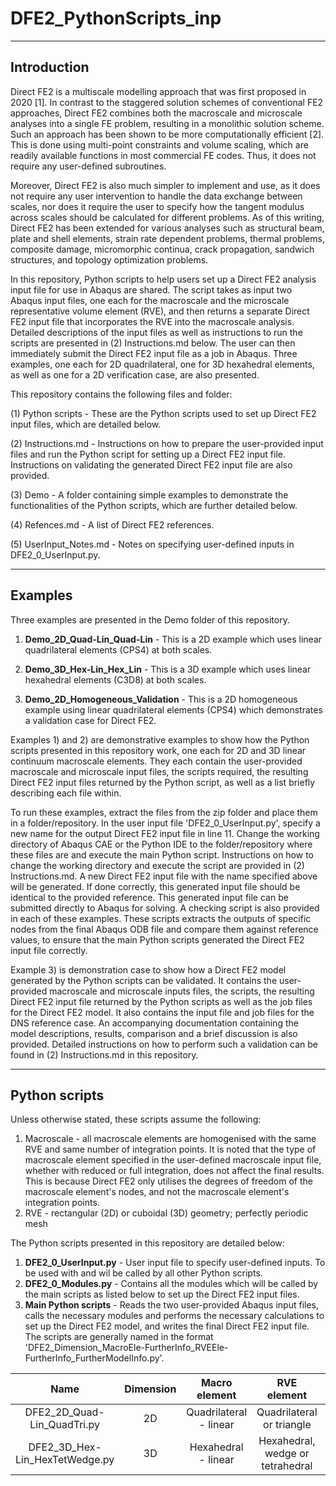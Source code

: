 # DFE2_PythonScripts_inp

-----
Introduction
-----

Direct FE2 is a multiscale modelling approach that was first proposed in 2020 [1]. In contrast to the staggered solution schemes of conventional FE2 approaches, Direct FE2 combines both the macroscale and microscale analyses into a single FE problem, resulting in a monolithic solution scheme. Such an approach has been shown to be more computationally efficient [2]. This is done using multi-point constraints and volume scaling, which are readily available functions in most commercial FE codes. Thus, it does not require any user-defined subroutines. 

Moreover, Direct FE2 is also much simpler to implement and use, as it does not require any user intervention to handle the data exchange between scales, nor does it require the user to specify how the tangent modulus across scales should be calculated for different problems. As of this writing, Direct FE2 has been extended for various analyses such as structural beam, plate and shell elements, strain rate dependent problems, thermal problems, composite damage, micromorphic continua, crack propagation, sandwich structures, and topology optimization problems. 

In this repository, Python scripts to help users set up a Direct FE2 analysis input file for use in Abaqus are shared. The script takes as input two Abaqus input files, one each for the macroscale and the microscale representative volume element (RVE), and then returns a separate Direct FE2 input file that incorporates the RVE into the macroscale analysis. Detailed descriptions of the input files as well as instructions to run the scripts are presented in (2) Instructions.md below. The user can then immediately submit the Direct FE2 input file as a job in Abaqus. Three examples, one each for 2D quadrilateral, one for 3D hexahedral elements, as well as one for a 2D verification case, are also presented.

This repository contains the following files and folder:

(1) Python scripts - These are the Python scripts used to set up Direct FE2 input files, which are detailed below.

(2) Instructions.md - Instructions on how to prepare the user-provided input files and run the Python script for setting up a Direct FE2 input file. Instructions on validating the generated Direct FE2 input file are also provided. 

(3) Demo - A folder containing simple examples to demonstrate the functionalities of the Python scripts, which are further detailed below. 

(4) Refences.md - A list of Direct FE2 references.

(5) UserInput_Notes.md - Notes on specifying user-defined inputs in DFE2_0_UserInput.py. 

-----
Examples
-----
Three examples are presented in the Demo folder of this repository.

1) **Demo_2D_Quad-Lin_Quad-Lin** - This is a 2D example which uses linear quadrilateral elements (CPS4) at both scales. 
   
2) **Demo_3D_Hex-Lin_Hex_Lin** - This is a 3D example which uses linear hexahedral elements (C3D8) at both scales. 

3) **Demo_2D_Homogeneous_Validation** - This is a 2D homogeneous example using linear quadrilateral elements (CPS4) which demonstrates a validation case for Direct FE2. 

Examples 1) and 2) are demonstrative examples to show how the Python scripts presented in this repository work, one each for 2D and 3D linear continuum macroscale elements. They each contain the user-provided macroscale and microscale input files, the scripts required, the resulting Direct FE2 input files returned by the Python script, as well as a list briefly describing each file within. 

To run these examples, extract the files from the zip folder and place them in a folder/repository. In the user input file 'DFE2_0_UserInput.py', specify a new name for the output Direct FE2 input file in line 11. Change the working directory of Abaqus CAE or the Python IDE to the folder/repository where these files are and execute the main Python script. Instructions on how to change the working directory and execute the script are provided in (2) Instructions.md. A new Direct FE2 input file with the name specified above will be generated. If done correctly, this generated input file should be identical to the provided reference. This generated input file can be submitted directly to Abaqus for solving. A checking script is also provided in each of these examples. These scripts extracts the outputs of specific nodes from the final Abaqus ODB file and compare them against reference values, to ensure that the main Python scripts generated the Direct FE2 input file correctly. 

Example 3) is demonstration case to show how a Direct FE2 model generated by the Python scripts can be validated. It contains the user-provided macroscale and microscale inputs files, the scripts, the resulting Direct FE2 input file returned by the Python scripts as well as the job files for the Direct FE2 model. It also contains the input file and job files for the DNS reference case. An accompanying documentation containing the model descriptions, results, comparison and a brief discussion is also provided. Detailed instructions on how to perform such a validation can be found in (2) Instructions.md in this repository. 

-----
Python scripts
-----
Unless otherwise stated, these scripts assume the following:  
1) Macroscale - all macroscale elements are homogenised with the same RVE and same number of integration points. It is noted that the type of macroscale element specified in the user-defined macroscale input file, whether with reduced or full integration, does not affect the final results. This is because Direct FE2 only utilises the degrees of freedom of the macroscale element's nodes, and not the macroscale element's integration points.
2) RVE - rectangular (2D) or cuboidal (3D) geometry; perfectly periodic mesh  
  
  
The Python scripts presented in this repository are detailed below:  

1) **DFE2_0_UserInput.py** - User input file to specify user-defined inputs. To be used with and wil be called by all other Python scripts.  
2) **DFE2_0_Modules.py** - Contains all the modules which will be called by the main scripts as listed below to set up the Direct FE2 input files.  
3) **Main Python scripts** - Reads the two user-provided Abaqus input files, calls the necessary modules and performs the necessary calculations to set up the Direct FE2 model, and writes the final Direct FE2 input file. The scripts are generally named in the format 'DFE2_Dimension_MacroEle-FurtherInfo_RVEEle-FurtherInfo_FurtherModelInfo.py'.

| Name | Dimension | Macro element | RVE element | Additional details |
| :-----: | :-----: | :-----: | :-----: | :-----: |
| DFE2_2D_Quad-Lin_QuadTri.py | 2D | Quadrilateral - linear | Quadrilateral or triangle | - |
| DFE2_3D_Hex-Lin_HexTetWedge.py | 3D | Hexahedral - linear | Hexahedral, wedge or tetrahedral | - |




